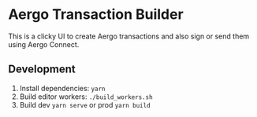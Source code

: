 # Aergo Transaction Builder

This is a clicky UI to create Aergo transactions and also sign or send them using Aergo Connect.

## Development

1. Install dependencies: `yarn`
2. Build editor workers: `./build_workers.sh`
3. Build dev `yarn serve` or prod `yarn build`